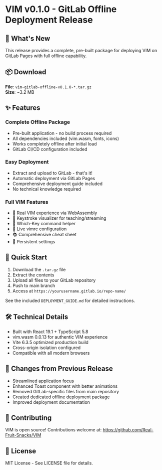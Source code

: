 # VIM v0.1.0 - GitLab Offline Deployment Release

## 🎉 What's New

This release provides a complete, pre-built package for deploying VIM on GitLab Pages with full offline capability.

## 📦 Download

**File**: `vim-gitlab-offline-v0.1.0-*.tar.gz`  
**Size**: ~3.2 MB  

## ✨ Features

### Complete Offline Package
- Pre-built application - no build process required
- All dependencies included (vim.wasm, fonts, icons)
- Works completely offline after initial load
- GitLab CI/CD configuration included

### Easy Deployment
- Extract and upload to GitLab - that's it!
- Automatic deployment via GitLab Pages
- Comprehensive deployment guide included
- No technical knowledge required

### Full VIM Features
- 🎹 Real VIM experience via WebAssembly
- 🎥 Keystroke visualizer for teaching/streaming
- 🎯 Which-Key command helper
- 📝 Live vimrc configuration
- 📚 Comprehensive cheat sheet
- 💾 Persistent settings

## 🚀 Quick Start

1. Download the `.tar.gz` file
2. Extract the contents
3. Upload all files to your GitLab repository
4. Push to main branch
5. Access at `https://yourusername.gitlab.io/repo-name/`

See the included `DEPLOYMENT_GUIDE.md` for detailed instructions.

## 🛠️ Technical Details

- Built with React 19.1 + TypeScript 5.8
- vim.wasm 0.0.13 for authentic VIM experience
- Vite 6.3.5 optimized production build
- Cross-origin isolation configured
- Compatible with all modern browsers

## 📝 Changes from Previous Release

- Streamlined application focus
- Enhanced Toast component with better animations
- Removed GitLab-specific files from main repository
- Created dedicated offline deployment package
- Improved deployment documentation

## 🤝 Contributing

VIM is open source! Contributions welcome at:
https://github.com/Real-Fruit-Snacks/VIM

## 📄 License

MIT License - See LICENSE file for details.